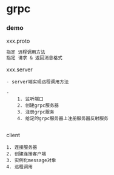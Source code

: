 # grpc

### demo

xxx.proto

```protobuf
指定 远程调用方法
指定 请求 & 返回消息格式

```



xxx.server

```
- server端实现远程调用方法

- 
	1. 监听端口
	2. 创建grpc服务器
	3. 注册grpc服务
	4. 给定的grpc服务器上注册服务器反射服务
	

```



client

```shell
1. 连接服务器
2. 创建连接客户端
3. 实例化message对象
4. 远程调用
```

